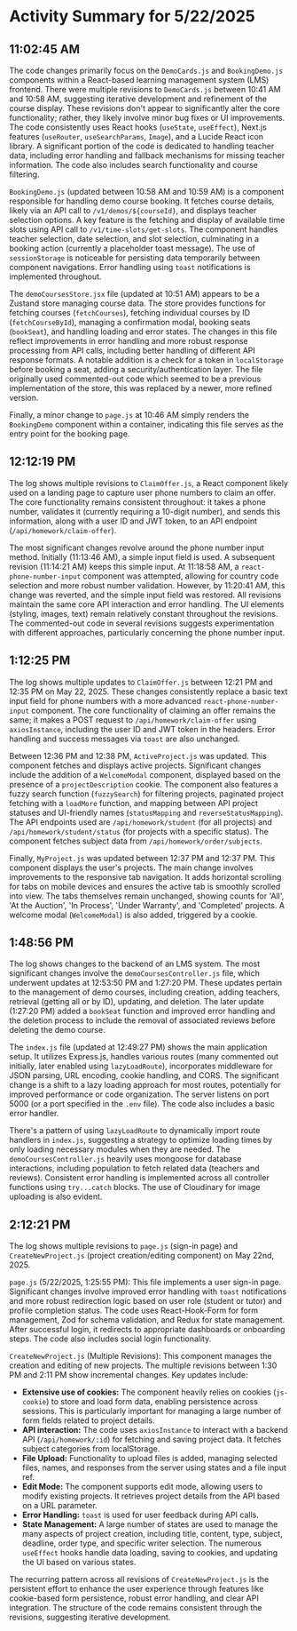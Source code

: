 # Activity Summary for 5/22/2025

## 11:02:45 AM
The code changes primarily focus on the `DemoCards.js` and `BookingDemo.js` components within a React-based learning management system (LMS) frontend.  There were multiple revisions to `DemoCards.js` between 10:41 AM and 10:58 AM, suggesting iterative development and refinement of the course display.  These revisions don't appear to significantly alter the core functionality; rather, they likely involve minor bug fixes or UI improvements.  The code consistently uses React hooks (`useState`, `useEffect`), Next.js features (`useRouter`, `useSearchParams`, `Image`), and a Lucide React icon library. A significant portion of the code is dedicated to handling teacher data, including error handling and fallback mechanisms for missing teacher information.  The code also includes search functionality and course filtering.

`BookingDemo.js` (updated between 10:58 AM and 10:59 AM) is a component responsible for handling demo course booking.  It fetches course details, likely via an API call to `/v1/demos/${courseId}`, and displays teacher selection options.  A key feature is the fetching and display of available time slots using API call to `/v1/time-slots/get-slots`. The component handles teacher selection, date selection, and slot selection, culminating in a booking action (currently a placeholder toast message). The use of `sessionStorage` is noticeable for persisting data temporarily between component navigations.  Error handling using `toast` notifications is implemented throughout.

The `demoCoursesStore.jsx` file (updated at 10:51 AM) appears to be a Zustand store managing course data.  The store provides functions for fetching courses (`fetchCourses`), fetching individual courses by ID (`fetchCourseById`), managing a confirmation modal, booking seats (`bookSeat`), and handling loading and error states.  The changes in this file reflect improvements in error handling and more robust response processing from API calls, including better handling of different API response formats.  A notable addition is a check for a token in `localStorage` before booking a seat, adding a security/authentication layer. The file originally used commented-out code which seemed to be a previous implementation of the store, this was replaced by a newer, more refined version.

Finally, a minor change to `page.js` at 10:46 AM simply renders the `BookingDemo` component within a container, indicating this file serves as the entry point for the booking page.


## 12:12:19 PM
The log shows multiple revisions to `ClaimOffer.js`, a React component likely used on a landing page to capture user phone numbers to claim an offer.  The core functionality remains consistent throughout:  it takes a phone number, validates it (currently requiring a 10-digit number), and sends this information, along with a user ID and JWT token, to an API endpoint (`/api/homework/claim-offer`).

The most significant changes revolve around the phone number input method.  Initially (11:13:46 AM), a simple input field is used.  A subsequent revision (11:14:21 AM) keeps this simple input. At 11:18:58 AM,  a `react-phone-number-input` component was attempted,  allowing for country code selection and more robust number validation. However, by 11:20:41 AM, this change was reverted, and the simple input field was restored.  All revisions maintain the same core API interaction and error handling.  The UI elements (styling, images, text) remain relatively constant throughout the revisions.  The commented-out code in several revisions suggests experimentation with different approaches, particularly concerning the phone number input.


## 1:12:25 PM
The log shows multiple updates to `ClaimOffer.js` between 12:21 PM and 12:35 PM on May 22, 2025.  These changes consistently replace a basic text input field for phone numbers with a more advanced `react-phone-number-input` component.  The core functionality of claiming an offer remains the same; it makes a POST request to `/api/homework/claim-offer` using `axiosInstance`, including the user ID and JWT token in the headers.  Error handling and success messages via `toast` are also unchanged.

Between 12:36 PM and 12:38 PM, `ActiveProject.js` was updated. This component fetches and displays active projects.  Significant changes include the addition of a `WelcomeModal` component, displayed based on the presence of a `projectDescription` cookie. The component also features a fuzzy search function (`fuzzySearch`) for filtering projects,  paginated project fetching with a `loadMore` function, and  mapping between API project statuses and UI-friendly names (`statusMapping` and `reverseStatusMapping`).  The API endpoints used are `/api/homework/student` (for all projects) and `/api/homework/student/status` (for projects with a specific status).  The component fetches subject data from `/api/homework/order/subjects`.

Finally,  `MyProject.js`  was updated between 12:37 PM and 12:37 PM. This component displays the user's projects. The main change involves improvements to the responsive tab navigation.  It adds horizontal scrolling for tabs on mobile devices and ensures the active tab is smoothly scrolled into view. The tabs themselves remain unchanged, showing counts for 'All', 'At the Auction', 'In Process', 'Under Warranty', and 'Completed' projects. A welcome modal (`WelcomeModal`) is also added, triggered by a cookie.


## 1:48:56 PM
The log shows changes to the backend of an LMS system.  The most significant changes involve the `demoCoursesController.js` file, which underwent updates at 12:53:50 PM and 1:27:20 PM. These updates pertain to the management of demo courses, including creation, adding teachers, retrieval (getting all or by ID), updating, and deletion.  The later update (1:27:20 PM) added a `bookSeat` function and improved error handling and the deletion process to include the removal of associated reviews before deleting the demo course.

The `index.js` file (updated at 12:49:27 PM) shows the main application setup.  It utilizes Express.js, handles various routes (many commented out initially, later enabled using `lazyLoadRoute`), incorporates middleware for JSON parsing, URL encoding, cookie handling, and CORS.  The significant change is a shift to a lazy loading approach for most routes, potentially for improved performance or code organization.  The server listens on port 5000 (or a port specified in the `.env` file).  The code also includes a basic error handler.

There's a pattern of using `lazyLoadRoute` to dynamically import route handlers in `index.js`, suggesting a strategy to optimize loading times by only loading necessary modules when they are needed.  The `demoCoursesController.js` heavily uses mongoose for database interactions, including population to fetch related data (teachers and reviews).  Consistent error handling is implemented across all controller functions using `try...catch` blocks.  The use of Cloudinary for image uploading is also evident.


## 2:12:21 PM
The log shows multiple revisions to `page.js` (sign-in page) and `CreateNewProject.js` (project creation/editing component) on May 22nd, 2025.

`page.js` (5/22/2025, 1:25:55 PM): This file implements a user sign-in page.  Significant changes involve improved error handling with `toast` notifications and more robust redirection logic based on user role (student or tutor) and profile completion status.  The code uses React-Hook-Form for form management, Zod for schema validation, and Redux for state management.  After successful login, it redirects to appropriate dashboards or onboarding steps.  The code also includes social login functionality.

`CreateNewProject.js` (Multiple Revisions):  This component manages the creation and editing of new projects.  The multiple revisions between 1:30 PM and 2:11 PM show incremental changes.  Key updates include:

* **Extensive use of cookies:** The component heavily relies on cookies (`js-cookie`) to store and load form data, enabling persistence across sessions.  This is particularly important for managing a large number of form fields related to project details.
* **API interaction:** The code uses `axiosInstance` to interact with a backend API (`/api/homework/:id`) for fetching and saving project data. It fetches subject categories from localStorage.
* **File Upload:** Functionality to upload files is added,  managing selected files, names, and responses from the server using states and a file input ref.
* **Edit Mode:** The component supports edit mode, allowing users to modify existing projects.  It retrieves project details from the API based on a URL parameter.
* **Error Handling:**  `toast` is used for user feedback during API calls.
* **State Management:** A large number of states are used to manage the many aspects of project creation, including title, content, type, subject, deadline, order type, and specific writer selection.  The numerous `useEffect` hooks handle data loading, saving to cookies, and updating the UI based on various states.


The recurring pattern across all revisions of `CreateNewProject.js` is the persistent effort to enhance the user experience through features like cookie-based form persistence, robust error handling, and clear API integration. The structure of the code remains consistent through the revisions, suggesting iterative development.
